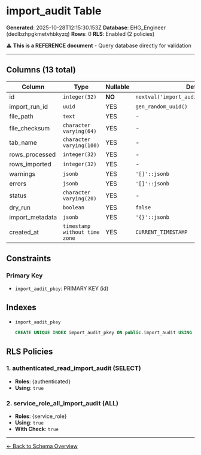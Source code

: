 # import_audit Table

**Generated**: 2025-10-28T12:15:30.153Z
**Database**: EHG_Engineer (dedlbzhpgkmetvhbkyzq)
**Rows**: 0
**RLS**: Enabled (2 policies)

⚠️ **This is a REFERENCE document** - Query database directly for validation

---

## Columns (13 total)

| Column | Type | Nullable | Default | Description |
|--------|------|----------|---------|-------------|
| id | `integer(32)` | **NO** | `nextval('import_audit_id_seq'::regclass)` | - |
| import_run_id | `uuid` | YES | `gen_random_uuid()` | - |
| file_path | `text` | YES | - | - |
| file_checksum | `character varying(64)` | YES | - | - |
| tab_name | `character varying(100)` | YES | - | - |
| rows_processed | `integer(32)` | YES | - | - |
| rows_imported | `integer(32)` | YES | - | - |
| warnings | `jsonb` | YES | `'[]'::jsonb` | - |
| errors | `jsonb` | YES | `'[]'::jsonb` | - |
| status | `character varying(20)` | YES | - | - |
| dry_run | `boolean` | YES | `false` | - |
| import_metadata | `jsonb` | YES | `'{}'::jsonb` | - |
| created_at | `timestamp without time zone` | YES | `CURRENT_TIMESTAMP` | - |

## Constraints

### Primary Key
- `import_audit_pkey`: PRIMARY KEY (id)

## Indexes

- `import_audit_pkey`
  ```sql
  CREATE UNIQUE INDEX import_audit_pkey ON public.import_audit USING btree (id)
  ```

## RLS Policies

### 1. authenticated_read_import_audit (SELECT)

- **Roles**: {authenticated}
- **Using**: `true`

### 2. service_role_all_import_audit (ALL)

- **Roles**: {service_role}
- **Using**: `true`
- **With Check**: `true`

---

[← Back to Schema Overview](../database-schema-overview.md)
